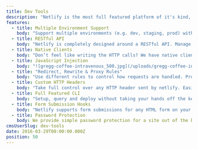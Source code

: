 ```yaml
---
title: Dev Tools
description: "Netlify is the most full featured platform of it's kind, with tons of dev tools to make life easier for the professional coder."
features:
  - title: Multiple Environment Support
    body: "Support multiple environments (e.g. dev, staging, prod) with a simple argument. Each environment can track a git branch, providing isolated environments for experimentation."
  - title: RESTful API
    body: "Netlify is completely designed around a RESTful API. Manage, query, and deploy a site all using simple HTTP calls. [See API docs](/docs/api.html)"
  - title: Native Clients
    body: "Don’t feel like writing the HTTP calls? We have native clients in [Javascript](https://github.com/netlify/node-client), [Go](https://github.com/netlify/netlify-go) and [Ruby](https://github.com/netlify/ruby-client)."
  - title: JavaScript Injection
    body: "![gregg-coffee-intravenous_500.jpg](/uploads/gregg-coffee-intravenous_500.jpg)\n\nAdd Google Analytics, retargeting codes or any other script you want, straight from the web UI. [Read the docs on Easy Snippet Injection here](https://www.netlify.com/docs/inject-analytics-snippets)"
  - title: "Redirect, Rewrite & Proxy Rules"
    body: "Use different rules to control how requests are handled. Proxy part of your traffic to your own backend, redirect old pages, or rewrite a page entirely. Or do them all."
  - title: Custom HTTP Headers
    body: "Take full control over any HTTP header sent by netlify. Easily add CORS or Content Security Headers to your site. [What does this mean and why is this important?](https://www.netlify.com/docs/headers-and-basic-auth)"
  - title: Full Featured CLI
    body: "Setup, query and deploy without taking your hands off the keyboard. The CLI is a very powerful way to do everything from launching a new site to rolling back a failed deploy. [See CLI docs](/docs/cli.html)"
  - title: Form Submission Hooks
    body: "Netlify supports form submissions for any HTML form on your site and trigger email, slack notifications or webhooks. [Read more here](https://www.netlify.com/docs/form-handling)"
  - title: Password Protection
    body: We provide simple password protection for a site out of the box. That means that you can launch a site and have coarse grained access with a click or a few keystrokes.
cmsUserSlug: dev-tools
date: 2016-03-29T00:00:00.000Z
position: 50
---
```


